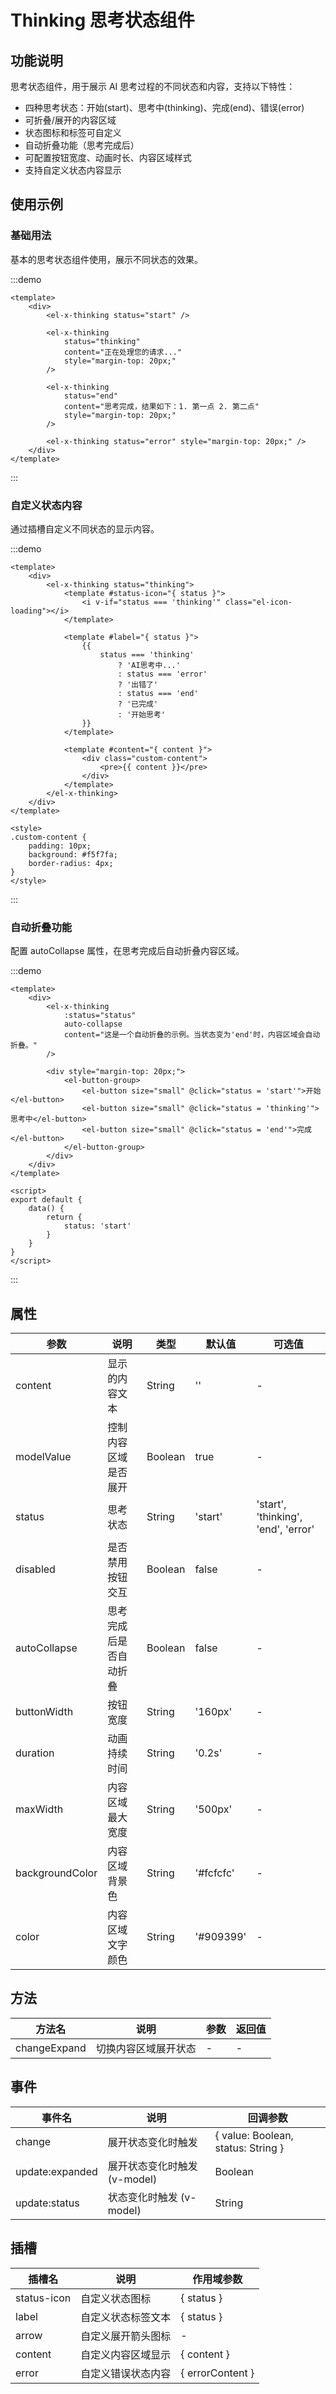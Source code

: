 # Thinking 思考状态组件

## 功能说明

思考状态组件，用于展示 AI 思考过程的不同状态和内容，支持以下特性：

- 四种思考状态：开始(start)、思考中(thinking)、完成(end)、错误(error)
- 可折叠/展开的内容区域
- 状态图标和标签可自定义
- 自动折叠功能（思考完成后）
- 可配置按钮宽度、动画时长、内容区域样式
- 支持自定义状态内容显示

## 使用示例

### 基础用法

基本的思考状态组件使用，展示不同状态的效果。

:::demo

```vue
<template>
	<div>
		<el-x-thinking status="start" />

		<el-x-thinking
			status="thinking"
			content="正在处理您的请求..."
			style="margin-top: 20px;"
		/>

		<el-x-thinking
			status="end"
			content="思考完成，结果如下：1. 第一点 2. 第二点"
			style="margin-top: 20px;"
		/>

		<el-x-thinking status="error" style="margin-top: 20px;" />
	</div>
</template>
```

:::

### 自定义状态内容

通过插槽自定义不同状态的显示内容。

:::demo

```vue
<template>
	<div>
		<el-x-thinking status="thinking">
			<template #status-icon="{ status }">
				<i v-if="status === 'thinking'" class="el-icon-loading"></i>
			</template>

			<template #label="{ status }">
				{{
					status === 'thinking'
						? 'AI思考中...'
						: status === 'error'
						? '出错了'
						: status === 'end'
						? '已完成'
						: '开始思考'
				}}
			</template>

			<template #content="{ content }">
				<div class="custom-content">
					<pre>{{ content }}</pre>
				</div>
			</template>
		</el-x-thinking>
	</div>
</template>

<style>
.custom-content {
	padding: 10px;
	background: #f5f7fa;
	border-radius: 4px;
}
</style>
```

:::

### 自动折叠功能

配置 autoCollapse 属性，在思考完成后自动折叠内容区域。

:::demo

```vue
<template>
	<div>
		<el-x-thinking
			:status="status"
			auto-collapse
			content="这是一个自动折叠的示例。当状态变为'end'时，内容区域会自动折叠。"
		/>

		<div style="margin-top: 20px;">
			<el-button-group>
				<el-button size="small" @click="status = 'start'">开始</el-button>
				<el-button size="small" @click="status = 'thinking'">思考中</el-button>
				<el-button size="small" @click="status = 'end'">完成</el-button>
			</el-button-group>
		</div>
	</div>
</template>

<script>
export default {
	data() {
		return {
			status: 'start'
		}
	}
}
</script>
```

:::

## 属性

| 参数            | 说明                   | 类型    | 默认值    | 可选值                              |
| --------------- | ---------------------- | ------- | --------- | ----------------------------------- |
| content         | 显示的内容文本         | String  | ''        | -                                   |
| modelValue      | 控制内容区域是否展开   | Boolean | true      | -                                   |
| status          | 思考状态               | String  | 'start'   | 'start', 'thinking', 'end', 'error' |
| disabled        | 是否禁用按钮交互       | Boolean | false     | -                                   |
| autoCollapse    | 思考完成后是否自动折叠 | Boolean | false     | -                                   |
| buttonWidth     | 按钮宽度               | String  | '160px'   | -                                   |
| duration        | 动画持续时间           | String  | '0.2s'    | -                                   |
| maxWidth        | 内容区域最大宽度       | String  | '500px'   | -                                   |
| backgroundColor | 内容区域背景色         | String  | '#fcfcfc' | -                                   |
| color           | 内容区域文字颜色       | String  | '#909399' | -                                   |

## 方法

| 方法名       | 说明                 | 参数 | 返回值 |
| ------------ | -------------------- | ---- | ------ |
| changeExpand | 切换内容区域展开状态 | -    | -      |

## 事件

| 事件名          | 说明                         | 回调参数                           |
| --------------- | ---------------------------- | ---------------------------------- |
| change          | 展开状态变化时触发           | { value: Boolean, status: String } |
| update:expanded | 展开状态变化时触发 (v-model) | Boolean                            |
| update:status   | 状态变化时触发 (v-model)     | String                             |

## 插槽

| 插槽名      | 说明               | 作用域参数       |
| ----------- | ------------------ | ---------------- |
| status-icon | 自定义状态图标     | { status }       |
| label       | 自定义状态标签文本 | { status }       |
| arrow       | 自定义展开箭头图标 | -                |
| content     | 自定义内容区域显示 | { content }      |
| error       | 自定义错误状态内容 | { errorContent } |

